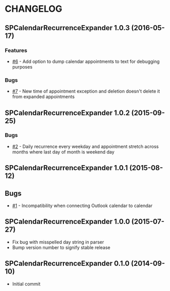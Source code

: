 # CHANGELOG

## SPCalendarRecurrenceExpander 1.0.3 (2016-05-17)

### Features

* [#6](https://github.com/ronnieholm/SPCalendarRecurrenceExpander/issues/6) - Add option to dump calendar appointments to text for debugging purposes

### Bugs

* [#7](https://github.com/ronnieholm/SPCalendarRecurrenceExpander/issues/7) - New time of appointment exception and deletion doesn't delete it from expanded appointments

## SPCalendarRecurrenceExpander 1.0.2 (2015-09-25)

### Bugs

* [#2](https://github.com/ronnieholm/SPCalendarRecurrenceExpander/issues/2) - Daily recurrence every weekday and appointment stretch across months where last day of month is weekend day

## SPCalendarRecurrenceExpander 1.0.1 (2015-08-12)

## Bugs

* [#1](https://github.com/ronnieholm/SPCalendarRecurrenceExpander/issues/1) - Incompatibility when connecting Outlook calendar to calendar

## SPCalendarRecurrenceExpander 1.0.0 (2015-07-27)

* Fix bug with misspelled day string in parser
* Bump version number to signify stable release

## SPCalendarRecurrenceExpander 0.1.0 (2014-09-10)

* Initial commit